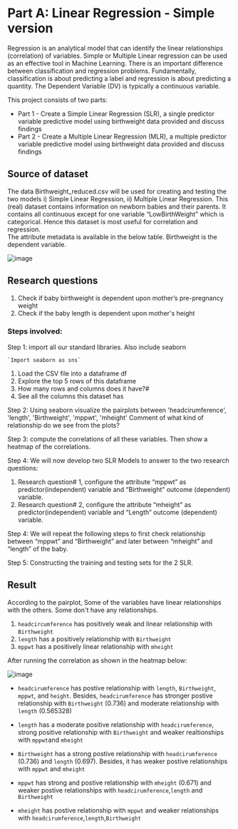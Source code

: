 # Part A: Linear Regression - Simple version

Regression is an analytical model that can identify the linear relationships (correlation) of variables. 
Simple or Multiple Linear regression can be used as an effective tool in Machine Learning. 
There is an important difference between classification and regression problems. Fundamentally, classification is about predicting a label and regression is about predicting a quantity. 
The Dependent Variable (DV) is typically a continuous variable.

This project consists of two parts:
- Part 1 -   Create a Simple Linear Regression (SLR), a single predictor variable predictive model using birthweight data provided and discuss findings
- Part 2 -   Create a Multiple Linear Regression (MLR), a multiple predictor variable predictive model using birthweight data provided and discuss findings

## Source of dataset

The data Birthweight_reduced.csv will be used for creating and testing the two models i) Simple Linear Regression, ii) Multiple Linear Regression. This (real) dataset contains information on newborn babies and their parents.  It contains all continuous except for one variable “LowBirthWeight” which is categorical. 
Hence this dataset is most useful for correlation and regression.  
The attribute metadata is available in the below table. Birthweight is the dependent variable.

![image](https://user-images.githubusercontent.com/44355005/129426191-38b3e770-8dbd-46e8-8cc5-41b0fdec7c12.png)

## Research questions

1.	Check if baby birthweight is dependent upon mother’s pre-pregnancy weight
2.	Check if the baby length is dependent upon mother's height

### Steps involved:

Step 1: import all our standard libraries. Also include seaborn

	`Import seaborn as sns`
  
1.	Load the CSV file into a dataframe df
2.	Explore the top 5 rows of this dataframe 
3.	How many rows and columns does it have?#
4.	See all the columns this dataset has

Step 2: Using seaborn visualize the pairplots between 'headcirumference', 'length', 'Birthweight', 'mppwt', 'mheight'
Comment of what kind of relationship do we see from the plots?

Step 3: compute the correlations of all these variables. Then show a heatmap of the correlations.

Step 4: We will now develop two SLR Models to answer to the two research questions: 

1.	Research question# 1, configure the attribute “mppwt” as predictor(independent) variable and “Birthweight” outcome (dependent) variable. 
2.	Research question# 2, configure the attribute “mheight” as predictor(independent) variable and “Length” outcome (dependent) variable.

Step 4: We will repeat the following steps to first check relationship between “mppwt” and “Birthweight” and later between “mheight” and “length” of the baby. 

Step 5: Constructing the training and testing sets for the 2 SLR.

## Result

According to the pairplot, Some of the variables have linear relationships with the others. Some don't have any relationships.

1. `headcircumference` has positively weak and linear relationship with `Birthweight`
2. `length` has a positively relationship with `Birthweight`
3. `mppwt` has a positively linear relationship with `mheight`

After running the correlation as shown in the heatmap below: 

![image](https://user-images.githubusercontent.com/44355005/129427240-c5a74891-3995-4bf1-95e5-e10d421a5185.png)

- `headcirumference` has postive relationship with `length`, `Birthweight`, `mppwt`, and `height`. Besides, `headcirumference` has stronger postive relationship with `Birthweight` (0.736) and moderate relationship with `length` (0.565328)

- `length` has a moderate positive relationship with `headcirumference`, strong positive relationship with `Birthweight` and weaker realtionships with `mppwt`and `mheight`

- `Birthweight` has a strong postive relationship with `headcirumference` (0.736) and `length` (0.697). Besides, it has weaker postive relationships with `mppwt` and `mheight`

- `mppwt` has strong and postive relationship with `mheight` (0.671) and weaker postive relationships with `headcirumference`,`length` and `Birthweight`

- `mheight` has postive relationship with `mppwt` and weaker relationships with `headcirumference`,`length`,`Birthweight`



